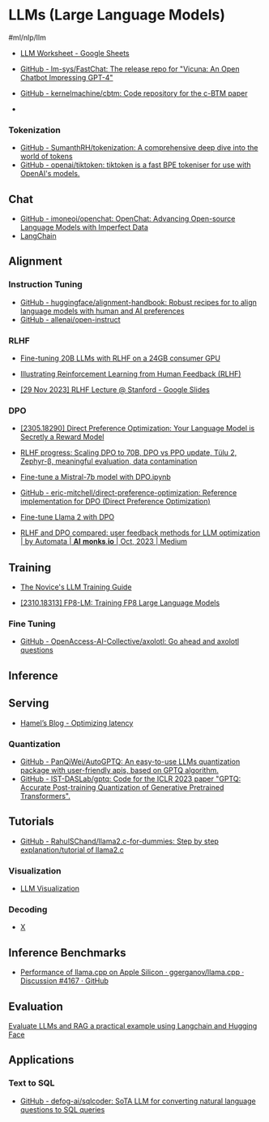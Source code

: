 
# LLMs (Large Language Models)

#ml/nlp/llm


- [LLM Worksheet - Google Sheets](https://docs.google.com/spreadsheets/d/1kT4or6b0Fedd-W_jMwYpb63e1ZR3aePczz3zlbJW-Y4/edit#gid=741531996)

- [GitHub - lm-sys/FastChat: The release repo for "Vicuna: An Open Chatbot Impressing GPT-4"](https://github.com/lm-sys/FastChat)
- [GitHub - kernelmachine/cbtm: Code repository for the c-BTM paper](https://github.com/kernelmachine/cbtm)
- 

### Tokenization

- [GitHub - SumanthRH/tokenization: A comprehensive deep dive into the world of tokens](https://github.com/SumanthRH/tokenization/)
- [GitHub - openai/tiktoken: tiktoken is a fast BPE tokeniser for use with OpenAI's models.](https://github.com/openai/tiktoken)


## Chat

- [GitHub - imoneoi/openchat: OpenChat: Advancing Open-source Language Models with Imperfect Data](https://github.com/imoneoi/openchat)
- [LangChain](https://blog.langchain.dev/)


## Alignment


### Instruction Tuning

- [GitHub - huggingface/alignment-handbook: Robust recipes for to align language models with human and AI preferences](https://github.com/huggingface/alignment-handbook)
- [GitHub - allenai/open-instruct](https://github.com/allenai/open-instruct)

### RLHF
- [Fine-tuning 20B LLMs with RLHF on a 24GB consumer GPU](https://huggingface.co/blog/trl-peft)
- [Illustrating Reinforcement Learning from Human Feedback (RLHF)](https://huggingface.co/blog/rlhf)

- [[29 Nov 2023] RLHF Lecture @ Stanford - Google Slides](https://docs.google.com/presentation/d/1T6X8ZlwrBek14wGfKljLxikwkTBDdM88r0AZ6NiodU4/edit#slide=id.g2a01be3ce56_1_345)
### DPO
- [[2305.18290] Direct Preference Optimization: Your Language Model is Secretly a Reward Model](https://arxiv.org/abs/2305.18290)
- [RLHF progress: Scaling DPO to 70B, DPO vs PPO update, Tülu 2, Zephyr-β, meaningful evaluation, data contamination](https://www.interconnects.ai/p/rlhf-progress-scaling-dpo-to-70b)

- [Fine-tune a Mistral-7b model with DPO.ipynb](https://colab.research.google.com/drive/15iFBr1xWgztXvhrj5I9fBv20c7CFOPBE?usp=sharing#scrollTo=YpdkZsMNylvp)
- [GitHub - eric-mitchell/direct-preference-optimization: Reference implementation for DPO (Direct Preference Optimization)](https://github.com/eric-mitchell/direct-preference-optimization)
- [Fine-tune Llama 2 with DPO](https://huggingface.co/blog/dpo-trl)
- [RLHF and DPO compared: user feedback methods for LLM optimization | by Automata | 𝐀𝐈 𝐦𝐨𝐧𝐤𝐬.𝐢𝐨 | Oct, 2023 | Medium](https://medium.com/aimonks/rlhf-and-dpo-compared-user-feedback-methods-for-llm-optimization-44f4234ae689)

## Training

- [The Novice's LLM Training Guide](https://rentry.org/llm-training)

- [[2310.18313] FP8-LM: Training FP8 Large Language Models](https://arxiv.org/abs/2310.18313)

### Fine Tuning 

- [GitHub - OpenAccess-AI-Collective/axolotl: Go ahead and axolotl questions](https://github.com/OpenAccess-AI-Collective/axolotl)



## Inference

## Serving

- [Hamel’s Blog - Optimizing latency](https://hamel.dev/notes/llm/inference/03_inference.html)

### Quantization
- [GitHub - PanQiWei/AutoGPTQ: An easy-to-use LLMs quantization package with user-friendly apis, based on GPTQ algorithm.](https://github.com/PanQiWei/AutoGPTQ)
- [GitHub - IST-DASLab/gptq: Code for the ICLR 2023 paper "GPTQ: Accurate Post-training Quantization of Generative Pretrained Transformers".](https://github.com/IST-DASLab/gptq)

## Tutorials

- [GitHub - RahulSChand/llama2.c-for-dummies: Step by step explanation/tutorial of llama2.c](https://github.com/RahulSChand/llama2.c-for-dummies)

### Visualization

- [LLM Visualization](https://bbycroft.net/llm)



### Decoding

- [X](https://twitter.com/hongyangzh/status/1733169111625064833)


## Inference Benchmarks

- [Performance of llama.cpp on Apple Silicon · ggerganov/llama.cpp · Discussion #4167 · GitHub](https://github.com/ggerganov/llama.cpp/discussions/4167)


## Evaluation

[Evaluate LLMs and RAG a practical example using Langchain and Hugging Face](https://www.philschmid.de/evaluate-llm)

## Applications

### Text to SQL
- [GitHub - defog-ai/sqlcoder: SoTA LLM for converting natural language questions to SQL queries](https://github.com/defog-ai/sqlcoder)